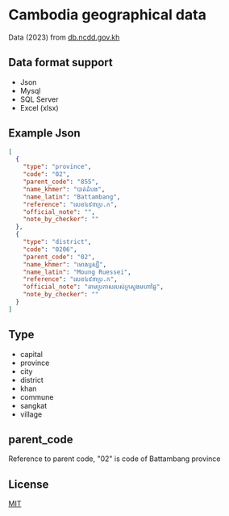 # Cambodia geographical data

Data (2023) from [db.ncdd.gov.kh](http://db.ncdd.gov.kh/gazetteer/view/index.castle)

## Data format support

- Json
- Mysql
- SQL Server
- Excel (xlsx)

## Example Json

```json
[
  {
    "type": "province",
    "code": "02",
    "parent_code": "855",
    "name_khmer": "បាត់ដំបង",
    "name_latin": "Battambang",
    "reference": "លេខ​៤៩៣ប្រ.ក",
    "official_note": "",
    "note_by_checker": ""
  },
  {
    "type": "district",
    "code": "0206",
    "parent_code": "02",
    "name_khmer": "មោងឫស្សី",
    "name_latin": "Moung Ruessei",
    "reference": "លេខ​៤៩៣ប្រ.ក",
    "official_note": "តាមប្រកាសរបស់ក្រសួងមហាផ្ទៃ",
    "note_by_checker": ""
  }
]
```

## Type

- capital
- province
- city
- district
- khan
- commune
- sangkat
- village

## parent_code

Reference to parent code, "02" is code of Battambang province

## License

[MIT](LICENSE)

